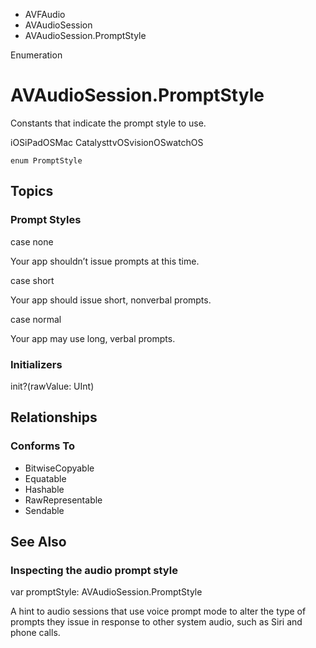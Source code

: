

- AVFAudio
- AVAudioSession
-  AVAudioSession.PromptStyle 

Enumeration

# AVAudioSession.PromptStyle

Constants that indicate the prompt style to use.

iOSiPadOSMac CatalysttvOSvisionOSwatchOS

``` source
enum PromptStyle
```

## Topics

### Prompt Styles

case none

Your app shouldn’t issue prompts at this time.

case short

Your app should issue short, nonverbal prompts.

case normal

Your app may use long, verbal prompts.

### Initializers

init?(rawValue: UInt)

## Relationships

### Conforms To

- BitwiseCopyable
- Equatable
- Hashable
- RawRepresentable
- Sendable

## See Also

### Inspecting the audio prompt style

var promptStyle: AVAudioSession.PromptStyle

A hint to audio sessions that use voice prompt mode to alter the type of prompts they issue in response to other system audio, such as Siri and phone calls.

